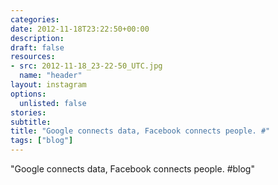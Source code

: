 ```yaml
---
categories:
date: 2012-11-18T23:22:50+00:00
description:
draft: false
resources:
- src: 2012-11-18_23-22-50_UTC.jpg
  name: "header"
layout: instagram
options:
  unlisted: false
stories:
subtitle:
title: "Google connects data, Facebook connects people. #"
tags: ["blog"]
---
```


"Google connects data, Facebook connects people. #blog"
